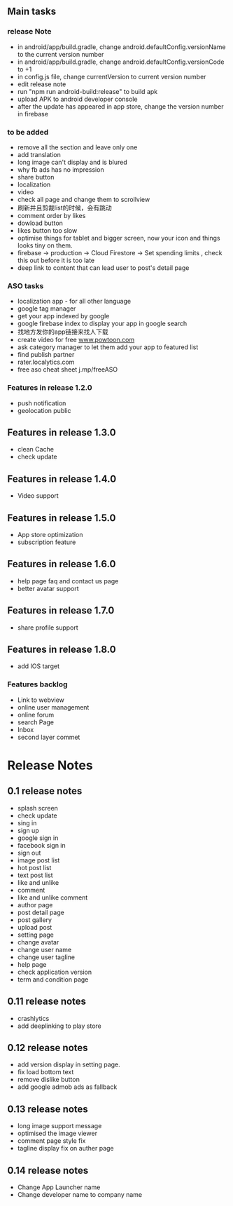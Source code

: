 ## Main tasks


### release Note
- in android/app/build.gradle, change android.defaultConfig.versionName to the current version number
- in android/app/build.gradle, change android.defaultConfig.versionCode to +1
- in config.js file, change currentVersion to current version number
- edit release note
- run "npm run android-build:release" to build apk
- upload APK to android developer console
- after the update has appeared in app store, change the version number in firebase

### to be added
- remove all the section and leave only one
- add translation
- long image can't display and is blured
- why fb ads has no impression
- share button
- localization
- video 
- check all page and change them to scrollview
- 刷新并且剪裁list的时候，会有跳动
- comment order by likes
- dowload button
- likes button too slow
- optimise things for tablet and bigger screen, now your icon and things looks tiny on them.
- firebase -> production -> Cloud Firestore -> Set spending limits , check this out before it is too late
- deep link to content that can lead user to post's detail page

### ASO tasks
- localization app - for all other language
- google tag manager
- get your app indexed by google
- google firebase index to display your app in google search
- 找地方发你的app链接来找人下载
- create video for free www.powtoon.com
- ask category manager to let them add your app to featured list
- find publish partner
- rater.localytics.com
- free aso cheat sheet j.mp/freeASO

### Features in release 1.2.0
- push notification
- geolocation public

## Features in release 1.3.0
- clean Cache
- check update

## Features in release 1.4.0
- Video support

## Features in release 1.5.0
- App store optimization
- subscription feature

## Features in release 1.6.0
- help page faq and contact us page
- better avatar support

## Features in release 1.7.0
- share profile support

## Features in release 1.8.0
- add IOS target

### Features backlog
- Link to webview
- online user management
- online forum
- search Page
- Inbox
- second layer commet

# Release Notes

## 0.1 release notes
- splash screen
- check update
- sing in
- sign up
- google sign in
- facebook sign in
- sign out
- image post list
- hot post list
- text post list
- like and unlike
- comment
- like and unlike comment
- author page
- post detail page
- post gallery
- upload post
- setting page
- change avatar
- change user name
- change user tagline
- help page
- check application version
- term and condition page

## 0.11 release notes
- crashlytics
- add deeplinking to play store

## 0.12 release notes
- add version display in setting page.
- fix load bottom text
- remove dislike button
- add google admob ads as fallback

## 0.13 release notes
- long image support message
- optimised the image viewer
- comment page style fix
- tagline display fix on auther page

## 0.14 release notes
- Change App Launcher name
- Change developer name to company name